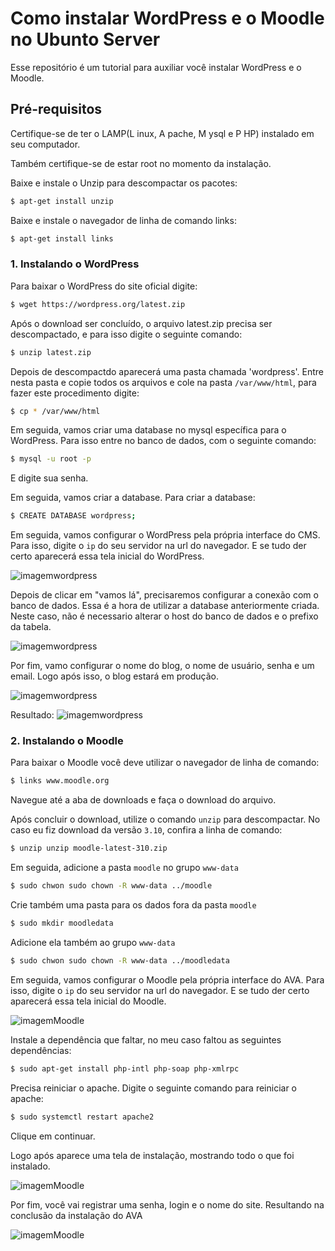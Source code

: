 # Como instalar WordPress e o Moodle no Ubunto Server

Esse repositório é um tutorial para auxiliar você instalar WordPress e o Moodle.

## Pré-requisitos

Certifique-se de ter o LAMP(L inux, A pache, M ysql e P HP) instalado em seu computador.

Também certifique-se de estar root no momento da instalação.


Baixe e instale o Unzip para descompactar os pacotes:

```bash
$ apt-get install unzip
```

Baixe e instale o navegador de linha de comando links:

```bash
$ apt-get install links
```

### 1. Instalando o WordPress

Para baixar o WordPress do site oficial digite:

```bash
$ wget https://wordpress.org/latest.zip
```

Após o download ser concluído, o arquivo latest.zip precisa ser descompactado, e para isso digite o seguinte comando:

```bash
$ unzip latest.zip
```

Depois de descompactdo aparecerá uma pasta chamada 'wordpress'. Entre nesta pasta e copie todos os arquivos e cole na pasta `/var/www/html`, para fazer este procedimento digite: 

```bash
$ cp * /var/www/html
```

Em seguida, vamos criar uma database no mysql específica para o WordPress. Para isso entre no banco de dados, com o seguinte comando:

```bash
$ mysql -u root -p
```
E digite sua senha.

Em seguida, vamos criar a database. Para criar a database:

```bash
$ CREATE DATABASE wordpress;
```

Em seguida, vamos configurar o WordPress pela própria interface do CMS. Para isso, digite o `ip` do seu servidor na url do navegador. E se tudo der certo aparecerá essa tela inicial do WordPress.

![imagemwordpress](img/wp-1.jpeg)

Depois de clicar em "vamos lá", precisaremos configurar a conexão com o banco de dados. Essa é a hora de utilizar a database anteriormente criada. Neste caso, não é necessario alterar o host do banco de dados e o prefixo da tabela.

![imagemwordpress](img/wp-2.jpeg)

Por fim, vamo configurar o nome do blog, o nome de usuário, senha e um email. Logo após isso, o blog estará em produção.

![imagemwordpress](img/wp-3.jpeg)

Resultado:
![imagemwordpress](img/wp-4.jpeg)

### 2. Instalando o Moodle

Para baixar o Moodle você deve utilizar o navegador de linha de comando:

```bash
$ links www.moodle.org
```
Navegue até a aba de downloads e faça o download do arquivo.

Após concluir o download, utilize o comando `unzip` para descompactar. No caso eu fiz download da versão `3.10`, confira a linha de comando:

```bash
$ unzip unzip moodle-latest-310.zip
```

Em seguida, adicione a pasta `moodle` no grupo `www-data`

```bash
$ sudo chwon sudo chown -R www-data ../moodle
```

Crie também uma pasta para os dados fora da pasta `moodle`

```bash
$ sudo mkdir moodledata
```
Adicione ela também ao grupo `www-data`

```bash
$ sudo chwon sudo chown -R www-data ../moodledata
```

Em seguida, vamos configurar o Moodle pela própria interface do AVA. Para isso, digite o `ip` do seu servidor na url do navegador. E se tudo der certo aparecerá essa tela inicial do Moodle.

![imagemMoodle](img/moodle-1.jpeg)

Instale a dependência que faltar, no meu caso faltou as seguintes dependências:

```bash
$ sudo apt-get install php-intl php-soap php-xmlrpc
```

Precisa reiniciar o apache. Digite o seguinte comando para reiniciar o apache:
```bash
$ sudo systemctl restart apache2
```
Clique em continuar.

Logo após aparece uma tela de instalação, mostrando todo o que foi instalado.

![imagemMoodle](img/moodle-2.jpeg)

Por fim, você vai registrar uma senha, login e o nome do site. Resultando na conclusão da instalação do AVA

![imagemMoodle](img/moodle-3.jpeg)
